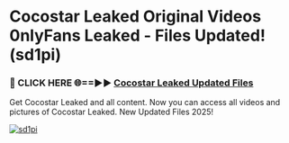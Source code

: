# Cocostar Leaked Original Videos 0nlyFans Leaked - Files Updated! (sd1pi)

<h3>🔴 CLICK HERE 🌐==►► <a href="https://best4dudes.click/HH4t6V" rel="nofollow">Cocostar Leaked Updated Files</a></h3>

Get Cocostar Leaked and all content. Now you can access all videos and pictures of Cocostar Leaked. New Updated Files 2025!

[![sd1pi](https://github.com/user-attachments/assets/8c521d6e-e6e3-4a75-9320-d58ab9d79d5b)](https://best4dudes.click/HH4t6V)
